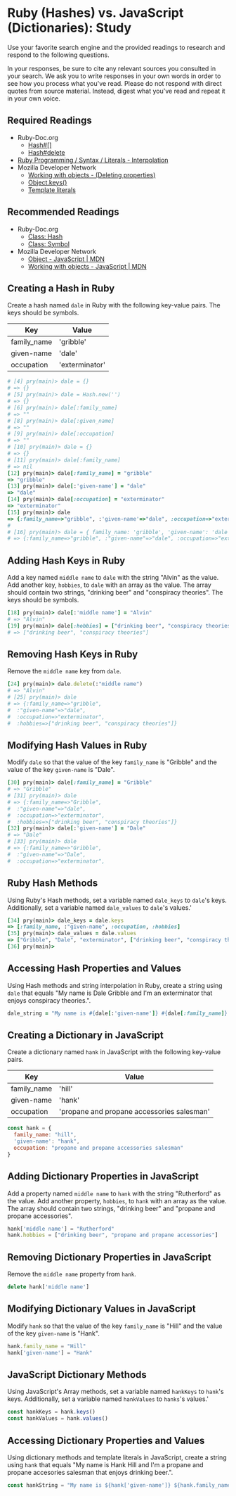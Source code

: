 # Ruby (Hashes) vs. JavaScript (Dictionaries): Study

Use your favorite search engine and the provided readings to research and
respond to the following questions.

In your responses, be sure to cite any relevant sources you consulted in your
search. We ask you to write responses in your own words in order to see how you
process what you've read. Please do not respond with direct quotes from source
material. Instead, digest what you've read and repeat it in your own voice.

## Required Readings
-   Ruby-Doc.org
    -   [Hash#[]](http://ruby-doc.org/core-2.3.1/Hash.html#method-i-5B-5D)
    -   [Hash#delete](http://ruby-doc.org/core-2.3.1/Hash.html#method-i-5B-5D)
-   [Ruby Programming / Syntax / Literals - Interpolation](https://en.wikibooks.org/wiki/Ruby_Programming/Syntax/Literals#Interpolation)
-   Mozilla Developer Network
    -   [Working with objects - (Deleting properties)](https://developer.mozilla.org/en-US/docs/Web/JavaScript/Guide/Working_with_Objects#Deleting_properties)
    -   [Object.keys()](https://developer.mozilla.org/en-US/docs/Web/JavaScript/Reference/Global_Objects/Object/keys)
    -   [Template literals](https://developer.mozilla.org/en-US/docs/Web/JavaScript/Reference/Template_literals)

## Recommended Readings

-   Ruby-Doc.org
    -   [Class: Hash](http://ruby-doc.org/core-2.3.1/Hash.html)
    -   [Class: Symbol](http://ruby-doc.org/core-2.3.1/Symbol.html)
-   Mozilla Developer Network
    -   [Object - JavaScript | MDN](https://developer.mozilla.org/en-US/docs/Web/JavaScript/Reference/Global_Objects/Object)
    -   [Working with objects - JavaScript | MDN](https://developer.mozilla.org/en-US/docs/Web/JavaScript/Guide/Working_with_Objects)

## Creating a Hash in Ruby

Create a hash named `dale` in Ruby with the following key-value pairs.  The keys
should be symbols.

| Key | Value |
| --- | --- |
| family_name | 'gribble' |
| given-name | 'dale' |
| occupation | 'exterminator' |

```ruby
# [4] pry(main)> dale = {}
# => {}
# [5] pry(main)> dale = Hash.new('')
# => {}
# [6] pry(main)> dale[:family_name]
# => ""
# [8] pry(main)> dale[:given_name]
# => ""
# [9] pry(main)> dale[:occupation]
# => ""
# [10] pry(main)> dale = {}
# => {}
# [11] pry(main)> dale[:family_name]
# => nil
[12] pry(main)> dale[:family_name] = "gribble"
=> "gribble"
[13] pry(main)> dale[:'given-name'] = "dale"
=> "dale"
[14] pry(main)> dale[:occupation] = "exterminator"
=> "exterminator"
[15] pry(main)> dale
=> {:family_name=>"gribble", :'given-name'=>"dale", :occupation=>"exterminator"}
#
# [16] pry(main)> dale = { family_name: 'gribble', 'given-name': 'dale', occupation: 'exterminator'}
# => {:family_name=>"gribble", :"given-name"=>"dale", :occupation=>"exterminator"}
```

## Adding Hash Keys in Ruby
Add a key named `middle name` to `dale` with the string "Alvin" as the value.
Add another key, `hobbies`, to `dale` with an array as the value. The array
should contain two strings, "drinking beer" and "conspiracy theories".  The keys
should be symbols.

```ruby
[18] pry(main)> dale[:'middle name'] = "Alvin"
# => "Alvin"
[19] pry(main)> dale[:hobbies] = ["drinking beer", "conspiracy theories"]
# => ["drinking beer", "conspiracy theories"]

```

## Removing Hash Keys in Ruby

Remove the `middle name` key from `dale`.

```ruby
[24] pry(main)> dale.delete(:"middle name")
# => "Alvin"
# [25] pry(main)> dale
# => {:family_name=>"gribble",
#  :"given-name"=>"dale",
#  :occupation=>"exterminator",
#  :hobbies=>["drinking beer", "conspiracy theories"]}
```

## Modifying Hash Values in Ruby

Modify `dale` so that the value of the key `family_name` is "Gribble" and the
value of the key `given-name` is "Dale".

```ruby
[30] pry(main)> dale[:family_name] = "Gribble"
# => "Gribble"
# [31] pry(main)> dale
# => {:family_name=>"Gribble",
#  :"given-name"=>"dale",
#  :occupation=>"exterminator",
#  :hobbies=>["drinking beer", "conspiracy theories"]}
[32] pry(main)> dale[:'given-name'] = "Dale"
# => "Dale"
# [33] pry(main)> dale
# => {:family_name=>"Gribble",
#  :"given-name"=>"Dale",
#  :occupation=>"exterminator",
```

## Ruby Hash Methods

Using Ruby's Hash methods, set a variable named `dale_keys` to `dale`'s keys.
Additionally, set a variable named `dale_values` to `dale`'s values.'

```ruby
[34] pry(main)> dale_keys = dale.keys
=> [:family_name, :"given-name", :occupation, :hobbies]
[35] pry(main)> dale_values = dale.values
=> ["Gribble", "Dale", "exterminator", ["drinking beer", "conspiracy theories"]]
[36] pry(main)>

```

## Accessing Hash Properties and Values

Using Hash methods and string interpolation in Ruby, create a string using
`dale` that equals "My name is Dale Gribble and I'm an exterminator that enjoys
conspiracy theories.".

```ruby
dale_string = "My name is #{dale[:'given-name']} #{dale[:family_name]} and I'm an #{dale[:occupation]} that enjoys #{dale[:hobbies][1]}."
```

## Creating a Dictionary in JavaScript

Create a dictionary named `hank` in JavaScript with the following key-value
pairs.

| Key | Value |
| --- | --- |
| family_name | 'hill' |
| given-name | 'hank' |
| occupation | 'propane and propane accessories salesman' |

```javascript
const hank = {
  family_name: "hill",
  'given-name': "hank",
  occupation: "propane and propane accessories salesman"
}
```

## Adding Dictionary Properties in JavaScript

Add a property named `middle name` to `hank` with the string "Rutherford" as the
value.  Add another property, `hobbies`, to `hank` with an array as the value.
The array should contain two strings, "drinking beer" and "propane and propane
accessories".

```javascript
hank['middle name'] = "Rutherford"
hank.hobbies = ["drinking beer", "propane and propane accessories"]
```

## Removing Dictionary Properties in JavaScript

Remove the `middle name` property from `hank`.

```javascript
delete hank['middle name']
```

## Modifying Dictionary Values in JavaScript

Modify `hank` so that the value of the key `family_name` is "Hill" and the value
of the key `given-name` is "Hank".

```javascript
hank.family_name = "Hill"
hank['given-name'] = "Hank"
```

## JavaScript Dictionary Methods

Using JavaScript's Array methods, set a variable named `hankKeys` to `hank`'s
keys.  Additionally, set a variable named `hankValues` to `hanks`'s values.'

```javascript
const hankKeys = hank.keys()
const hankValues = hank.values()
```

## Accessing Dictionary Properties and Values

Using dictionary methods and template literals in JavaScript, create a string
using `hank` that equals "My name is Hank Hill and I'm a propane and propane
accesories salesman that enjoys drinking beer.".

```javascript
const hankString = "My name is ${hank['given-name']} ${hank.family_name} and I'm a ${hank.occupation} that enjoys ${hank.hobbies[0]}."
```
